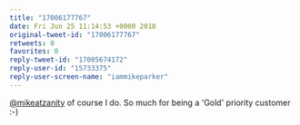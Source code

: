 ```yaml
---
title: "17006177767"
date: Fri Jun 25 11:14:53 +0000 2010
original-tweet-id: "17006177767"
retweets: 0
favorites: 0
reply-tweet-id: "17005674172"
reply-user-id: "15733375"
reply-user-screen-name: "iammikeparker"
---
```

<a href="https://twitter.com/mikeatzanity">@mikeatzanity</a> of course I do. So much for being a 'Gold' priority customer :-)
